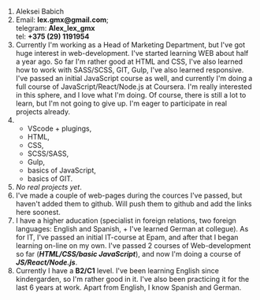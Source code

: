 1. Aleksei Babich
2. Email: __lex.gmx@gmail.com__;\
   telegram: __Alex_lex_gmx__\
   tel: __+375 (29) 1191954__
3. Currently I'm working as a Head of Marketing Department, but I've got huge interest in web-development. I've started learning WEB about half a year ago. So far I'm rather good at HTML and CSS, I've also learned how to work with SASS/SCSS, GIT, Gulp, I've also learned responsive. I've passed an initial JavaScript course as well, and currently I'm doing a full course of JavaScript/React/Node.js at Coursera. I'm really interested in this sphere, and I love what I'm doing. Of course, there is still a lot to learn, but I'm not going to give up. I'm eager to participate in real projects already.
4. * VScode + plugings,
   * HTML,
   * CSS,
   * SCSS/SASS,
   * Gulp,
   * basics of JavaScript,
   * basics of GIT.
5. *No real projects yet*.
6. I've made a couple of web-pages during the cources I've passed, but haven't added them to github. Will push them to github and add the links here soonest.
7. I have a higher aducation (specialist in foreign relations, two foreign languages: English and Spanish, + I've learned German at collegue). As for IT, I've passed an initial IT-course at Epam, and after that I began learning on-line on my own. I've passed 2 courses of Web-development so far (__*HTML/CSS/basic JavaScript*__), and now I'm doing a course of __*JS/React/Node.js*__.
8. Currently I have a **B2/C1** level. I've been learning English since kindergarden, so I'm rather good in it. I've also been practicing it for the last 6 years at work. Apart from English, I know Spanish and German.
